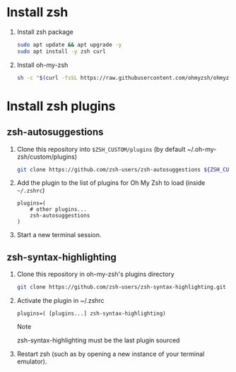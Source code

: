 # Install zsh

1. Install zsh package

   ```bash
   sudo apt update && apt upgrade -y
   sudo apt install -y zsh curl
   ```

1. Install oh-my-zsh

   ```bash
   sh -c "$(curl -fsSL https://raw.githubusercontent.com/ohmyzsh/ohmyzsh/master/tools/install.sh)"
   ```

# Install zsh plugins

## zsh-autosuggestions

1. Clone this repository into `$ZSH_CUSTOM/plugins` (by default ~/.oh-my-zsh/custom/plugins)

   ```bash
   git clone https://github.com/zsh-users/zsh-autosuggestions ${ZSH_CUSTOM:-~/.oh-my-zsh/custom}/plugins/zsh-autosuggestions
   ```

1. Add the plugin to the list of plugins for Oh My Zsh to load (inside `~/.zshrc`)

   ```
   plugins=(
       # other plugins...
       zsh-autosuggestions
   )
   ```

1. Start a new terminal session.

## zsh-syntax-highlighting

1. Clone this repository in oh-my-zsh's plugins directory

   ```bash
   git clone https://github.com/zsh-users/zsh-syntax-highlighting.git ${ZSH_CUSTOM:-~/.oh-my-zsh/custom}/plugins/zsh-syntax-highlighting
   ```

1. Activate the plugin in ~/.zshrc

   ```
   plugins=( [plugins...] zsh-syntax-highlighting)
   ```

   > [!NOTE]
   > zsh-syntax-highlighting must be the last plugin sourced

1. Restart zsh (such as by opening a new instance of your terminal emulator).
